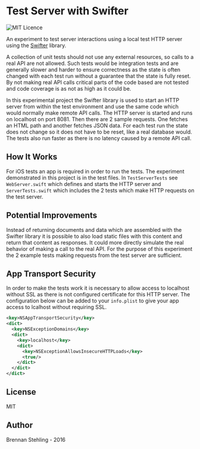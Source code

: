# Test Server with Swifter

![MIT Licence](https://img.shields.io/badge/license-MIT-blue.svg)

An experiment to test server interactions using a local test HTTP server using the [Swifter](https://github.com/httpswift/swifter) library.

A collection of unit tests should not use any external resources, so calls to a real API are not allowed. Such tests would be integration tests and are generally slower and harder to ensure correctness as the state is often changed with each test run without a guarantee that the state is fully reset. By not making real API calls critical parts of the code based are not tested and code coverage is as not as high as it could be.

In this experimental project the Swifter library is used to start an HTTP server from within the test environment and use the same code which would normally make remote API calls. The HTTP server is started and runs on localhost on port 8081. Then there are 2 sample requests. One fetches an HTML path and another fetches JSON data. For each test run the state does not change so it does not have to be reset, like a real database would. The tests also run faster as there is no latency caused by a remote API call.  

## How It Works

For iOS tests an app is required in order to run the tests. The experiment demonstrated in this project is in the test files. In `TestServerTests` see `WebServer.swift` which defines and starts the HTTP server and `ServerTests.swift` which includes the 2 tests which make HTTP requests on the test server.

## Potential Improvements

Instead of returning documents and data which are assembled with the Swifter library it is possible to also load static files with this content and return that content as responses. It could more directly simulate the real behavior of making a call to the real API. For the purpose of this experiment the 2 example tests making requests from the test server are sufficient.

## App Transport Security

In order to make the tests work it is necessary to allow access to localhost without SSL as there is not configured certificate for this HTTP server. The configuration below can be added to your `info.plist` to give your app access to lcalhost without requiring SSL.

```xml
<key>NSAppTransportSecurity</key>
<dict>
  <key>NSExceptionDomains</key>
  <dict>
    <key>localhost</key>
    <dict>
      <key>NSExceptionAllowsInsecureHTTPLoads</key>
      <true/>
    </dict>
  </dict>
</dict>
```

## License

MIT

## Author

Brennan Stehling - 2016
